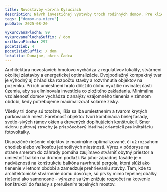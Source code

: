 ```yaml
---
title: Novostavby <br>na Kysuciach
description: Návrh investičnej výstavby troch rodinných domov. Pre klienta sme vytvorili rozpočtovo optimalizovanú architektúru, ktorá zároveň spĺňa požiadavky na energetickú efektivitu a originalitu. Zadefinovali sme typ zástavby, umiestnenie a počet domov, vyriešili s klientom komplikovanú situáciu z hľadiska dopravného napojenia či blízkosti železnice a následne sme vypracovali projektovú dokumentáciu pre úrady.
tags: ["domov-na-mieru"]
pubDate: 2025-08-20

vykurovanaPlocha: 99
vykurovanaPlochaSuffix: / dom
uzitkovaPlocha: 297
pocetIzieb: 4
pocetIziebSuffix: / dom
lokalita: Dunajov, okres Čadca
---
```


Architektúra novostavieb hmotovo vychádza z regulatívov lokality, stvárnení okolitej zástavby a energetickej optimalizácie. Dvojpodlažný kompaktný tvar je výhodný aj z hľadiska rozpočtu stavby a rozvrhnutia objektov na pozemku. Pri ich umiestnení hralo dôležitú úlohu využitie rovinatej časti územia, aby sa eliminovala investícia do zložitého zakladania. Minimálna vzdialenosť domov vychádza z analýzy vzájomného tienenia v zimnom období, kedy potrebujeme maximalizovať solárne zisky.

Všetky tri domy sú totožné, líšia sa iba umiestnením a tvarom krytých parkovacích miest. Farebnosť objektov tvorí kombinácia bielej fasády, svetlo-sivých rámov okien a drevených doplňujúcich konštrukcií. Smer sklonu pultovej strechy je prispôsobený ideálnej orientácii pre inštaláciu fotovoltaiky.

Dispozičné riešenie objektov je maximálne optimalizované, či už rozsahom chodieb alebo veľkosťou jednotlivých miestností. Výrez v pôdoryse na strane smerom do záhrady pomáha zaujímavo stvárniť obytný priestor a umiestniť balkón na druhom podlaží. Na juho-západnej fasáde je v nadväznosti na konštrukciu balkóna navrhnutá pergola, ktorá slúži ako tienenie v letnom období a zamedzuje prehrievaniu stavby. Tam, kde to architektonické stvárnenie domu dovoľuje, sú prvky mimo tepelnej obálky riešené ako samonosné - výrazne sa tým znižuje rozpočet na kotvenie konštrukcií do fasády s prerušením tepelných mostov.


